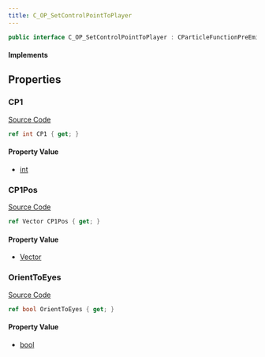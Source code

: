 ```yaml
---
title: C_OP_SetControlPointToPlayer
---
```


```csharp
public interface C_OP_SetControlPointToPlayer : CParticleFunctionPreEmission, CParticleFunctionOperator, CParticleFunction, ISchemaClass<CParticleFunction>, ISchemaClass<CParticleFunctionOperator>, ISchemaClass<CParticleFunctionPreEmission>, ISchemaClass<C_OP_SetControlPointToPlayer>, ISchemaField, ISchemaClass, INativeHandle
```

#### Implements

## Properties

### CP1

[Source Code](https://github.com/swiftly-solution/swiftlys2/blob/main/managed/src/SwiftlyS2.Generated/Schemas/Interfaces/C_OP_SetControlPointToPlayer.cs#L17)

```csharp
ref int CP1 { get; }
```

#### Property Value

- [int](https://learn.microsoft.com/dotnet/api/system.int32)

### CP1Pos

[Source Code](https://github.com/swiftly-solution/swiftlys2/blob/main/managed/src/SwiftlyS2.Generated/Schemas/Interfaces/C_OP_SetControlPointToPlayer.cs#L19)

```csharp
ref Vector CP1Pos { get; }
```

#### Property Value

- [Vector](/docs/api/shared/natives/vector)

### OrientToEyes

[Source Code](https://github.com/swiftly-solution/swiftlys2/blob/main/managed/src/SwiftlyS2.Generated/Schemas/Interfaces/C_OP_SetControlPointToPlayer.cs#L21)

```csharp
ref bool OrientToEyes { get; }
```

#### Property Value

- [bool](https://learn.microsoft.com/dotnet/api/system.boolean)

